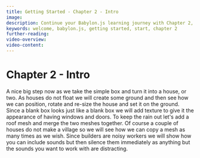 ```yaml
---
title: Getting Started - Chapter 2 - Intro
image: 
description: Continue your Babylon.js learning journey with Chapter 2, diving into materials, textures, sounds and more.
keywords: welcome, babylon.js, getting started, start, chapter 2
further-reading: 
video-overview:
video-content:
---
```


# Chapter 2 - Intro

A nice big step now as we take the simple box and turn it into a house, or two. As houses do not float we will create some ground and then see how we can position, rotate and re-size the house and set it on the ground. Since a blank box looks just like a blank box we will add texture to give it the appearance of having windows and doors. To keep the rain out let's add a roof mesh and merge the two meshes together. Of course a couple of houses do not make a village so we will see how we can copy a mesh as many times as we wish. Since builders are noisy workers we will show how you can include sounds but then silence them immediately as anything but the sounds you want to work with are distracting.